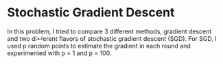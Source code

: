 Stochastic Gradient Descent
=====================

In this problem, I tried to compare 3 different methods, gradient descent and two di↵erent flavors of stochastic gradient descent (SGD). For SGD, I used p random points to estimate the gradient in each round and experimented with p = 1 and p = 100.

